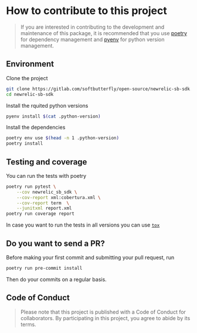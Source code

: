 # How to contribute to this project

> If you are interested in contributing to the development and maintenance of
> this package, it is recommended that you use [poetry](https://poetry.eustace.io)
> for dependency management and [pyenv](https://github.com/pyenv/pyenv) for
> python version management.

## Environment

Clone the project

```bash
git clone https://gitlab.com/softbutterfly/open-source/newrelic-sb-sdk.git
cd newrelic-sb-sdk
```

Install the rquited python versions

```bash
pyenv install $(cat .python-version)
```

Install the dependencies

```bash
poetry env use $(head -n 1 .python-version)
poetry install
```

## Testing and coverage

You can run the tests with poetry

```bash
poetry run pytest \
    --cov newrelic_sb_sdk \
    --cov-report xml:cobertura.xml \
    --cov-report term  \
    --junitxml report.xml
poetry run coverage report
```

In case you want to run the tests in all versions you can use [`tox`](https://tox.readthedocs.io/en/latest/)

## Do you want to send a PR?

Before making your first commit and submitting your pull request, run

```bash
poetry run pre-commit install
```

Then do your commits on a regular basis.

## Code of Conduct

> Please note that this project is published with a Code of Conduct for
> collaborators. By participating in this project, you agree to abide by its
> terms.

